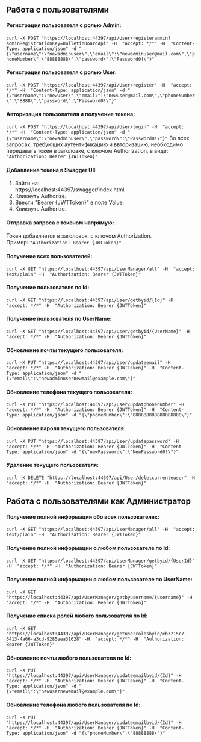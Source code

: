 ## Работа с пользователями
#### Регистрация пользователя c ролью Admin:  
`curl -X POST "https://localhost:44397/api/User/registeradmin?adminRegistrationKey=BulletinBoardApi" -H  "accept: */*" -H  "Content-Type: application/json" -d "{\"username\":\"newadminuser\",\"email\":\"newadminuser@mail.com\",\"phoneNumber\":\"88888888\",\"password\":\"Password0!\"}"`
#### Регистрация пользователя c ролью User:
`curl -X POST "https://localhost:44397/api/User/register" -H  "accept: */*" -H  "Content-Type: application/json" -d "{\"username\":\"newuser\",\"email\":\"newuser@mail.com\",\"phoneNumber\":\"8888\",\"password\":\"Password0!\"}"`
#### Авторизация пользователя и получение токена:
`curl -X POST "https://localhost:44397/api/User/login" -H  "accept: */*" -H  "Content-Type: application/json" -d "{\"username\":\"newadminuser\",\"password\":\"Password0!\"}"` Во всех запросах, требующих аутентификацию и ввторизацию, необходимо передавать токен в заголовке, с ключом Authorization, в виде:
`"Authorization: Bearer {JWTToken}"`
#### Добавление токена в Swagger UI:
1. Зайти на:  
https://localhost:44397/swagger/index.html  
2. Кликнуть Authorize.
3. Ввести "Bearer {JWTToken}" в поле Value.
4. Кликнуть Authorize.
#### Отправка запроса с токеном напрямую:  
Токен добавляется в заголовок, с ключом Authorization.  
Пример:
`"Authorization: Bearer {JWTToken}"`
#### Получение всех пользователей:
`curl -X GET "https://localhost:44397/api/UserManager/all" -H  "accept: text/plain" -H  "Authorization: Bearer {JWTToken}"`
#### Получение пользователя по Id:
`curl -X GET "https://localhost:44397/api/User/getbyid/{Id}" -H  "accept: */*" -H  "Authorization: Bearer {JWTToken}"`
#### Получение пользователя по UserName:
`curl -X GET "https://localhost:44397/api/User/getbyid/{UserName}" -H  "accept: */*" -H  "Authorization: Bearer {JWTToken}"`
#### Обновление почты текущего пользователя:
`curl -X PUT "https://localhost:44397/api/User/updateemail" -H  "accept: */*" -H  "Authorization: Bearer {JWTToken}" -H  "Content-Type: application/json" -d "{\"email\":\"newadminusernewmail@example.com\"}"`
#### Обновление телефона текущего пользователя:
`curl -X PUT "https://localhost:44397/api/User/updatphonenumber" -H  "accept: */*" -H  "Authorization: Bearer {JWTToken}" -H  "Content-Type: application/json" -d "{\"phoneNumber\":\"888888888888888888\"}"`
#### Обновление пароля текущего пользователя:
`curl -X PUT "https://localhost:44397/api/User/updatepassword" -H  "accept: */*" -H  "Authorization: Bearer {JWTToken}" -H  "Content-Type: application/json" -d "{\"newPassword\":\"NewPassword0!\"}"`
#### Удаление текущего пользователя:
`curl -X DELETE "https://localhost:44397/api/User/deletcurrenteuser" -H  "accept: */*" -H  "Authorization: Bearer {JWTToken}"`
## Работа с пользователями как Администратор
#### Получение полной информации обо всех пользователях:
`curl -X GET "https://localhost:44397/api/UserManager/all" -H  "accept: text/plain" -H  "Authorization: Bearer {JWTToken}"`
#### Получение полной информации о любом пользователе по Id:
`curl -X GET "https://localhost:44397/api/UserManager/getbyid/{UserId}" -H  "accept: */*" -H  "Authorization: Bearer {JWTToken}"`
#### Получение полной информации о любом пользователе по UserName:
`curl -X GET "https://localhost:44397/api/UserManager/getbyusername/{username}" -H  "accept: */*" -H  "Authorization: Bearer {JWTToken}"`
#### Получение списка ролей любого пользователя по Id:
`curl -X GET "https://localhost:44397/api/UserManager/getuserrolesbyid/eb3215c7-6413-4a66-a3cd-9285eea31628" -H  "accept: */*" -H  "Authorization: Bearer {JWTToken}"`
#### Обновление почты любого пользователя по Id:
`curl -X PUT "https://localhost:44397/api/UserManager/updateemailbyid/{Id}" -H  "accept: */*" -H  "Authorization: Bearer {JWTToken}" -H  "Content-Type: application/json" -d "{\"email\":\"newusernewemail@example.com\"}"`
#### Обновление телефона любого пользователя по Id:
`curl -X PUT "https://localhost:44397/api/UserManager/updateemailbyid/{Id}" -H  "accept: */*" -H  "Authorization: Bearer {JWTToken}" -H  "Content-Type: application/json" -d "{\"phoneNumber\":\"88888888\"}"`


